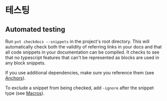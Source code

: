 # 테스팅

## Automated testing

Run `pxt checkdocs --snippets` in the project's root directory. This will automatically check both the validity of referring links in your docs and that all code snippets in your documentation can be compiled. It checks to see that no typescript features that can't be represented as blocks are used in any block snippets.

If you use additional dependencies, make sure you reference them (see [Anchors](/writing-docs/anchors#dependencies)).

To exclude a snippet from being checked, add `-ignore` after the snippet type (see [Macros](/writing-docs/macros#ignore)).